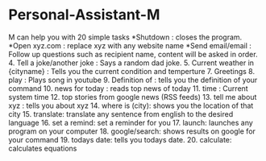 # Personal-Assistant-M
  M can help you with 20 simple tasks
   *Shutdown : closes the program.
   *Open xyz.com : replace xyz with any website name
   *Send email/email : Follow up questions such as recipient name, content will be asked in order.
        4. Tell a joke/another joke : Says a random dad joke.
        5. Current weather in {cityname} : Tells you the current condition and temperture
        7. Greetings
        8. play  : Plays song in youtube
        9. Definition of : tells you the definition of your command
        10. news for today : reads top news of today
        11. time : Current system time
        12. top stories from google news (RSS feeds)
        13. tell me about xyz : tells you about xyz
        14. where is (city): shows you the location of that city
        15. translate: translate any sentence from english to the desired language
        16. set a remind: set a reminder for you
        17. launch: launches any program on your computer
        18. google/search: shows results on google for your command
        19. todays date: tells you todays date.
        20. calculate: calculates equations
      
